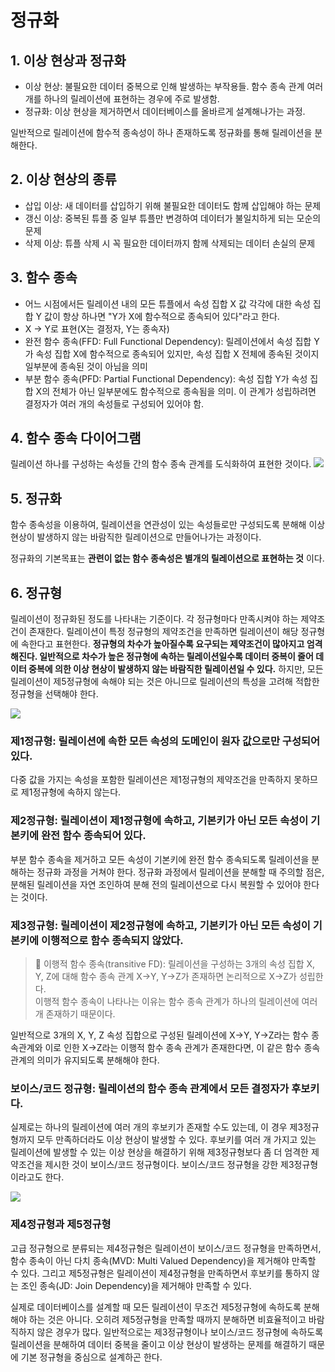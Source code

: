 # 정규화
## 1. 이상 현상과 정규화
- 이상 현상: 불필요한 데이터 중복으로 인해 발생하는 부작용들. 함수 종속 관계 여러 개를 하나의 릴레이션에 표현하는 경우에 주로 발생함.
- 정규화: 이상 현상을 제거하면서 데이터베이스를 올바르게 설계해나가는 과정.     

일반적으로 릴레이션에 함수적 종속성이 하나 존재하도록 정규화를 통해 릴레이션을 분해한다.

## 2. 이상 현상의 종류
- 삽입 이상: 새 데이터를 삽입하기 위해 불필요한 데이터도 함께 삽입해야 하는 문제
- 갱신 이상: 중복된 튜플 중 일부 튜플만 변경하여 데이터가 불일치하게 되는 모순의 문제
- 삭제 이상: 튜플 삭제 시 꼭 필요한 데이터까지 함께 삭제되는 데이터 손실의 문제

## 3. 함수 종속
- 어느 시점에서든 릴레이션 내의 모든 튜플에서 속성 집합 X 값 각각에 대한 속성 집합 Y 값이 항상 하나면 "Y가 X에 함수적으로 종속되어 있다"라고 한다.
- X -> Y로 표현(X는 결정자, Y는 종속자)
- 완전 함수 종속(FFD: Full Functional Dependency): 릴레이션에서 속성 집합 Y가 속성 집합 X에 함수적으로 종속되어 있지만, 속성 집합 X 전체에 종속된 것이지 일부분에 종속된 것이 아님을 의미
- 부분 함수 종속(PFD: Partial Functional Dependency): 속성 집합 Y가 속성 집합 X의 전체가 아닌 일부분에도 함수적으로 종속됨을 의미. 이 관계가 성립하려면 결정자가 여러 개의 속성들로 구성되어 있어야 함.

## 4. 함수 종속 다이어그램
릴레이션 하나를 구성하는 속성들 간의 함수 종속 관계를 도식화하여 표현한 것이다.
<img src="https://user-images.githubusercontent.com/60968342/130901146-8168d21f-f962-4f13-84cb-0c87341b02e3.jpg">

## 5. 정규화
함수 종속성을 이용하여, 릴레이션을 연관성이 있는 속성들로만 구성되도록 분해해 이상 현상이 발생하지 않는 바람직한 릴레이션으로 만들어나가는 과정이다.

정규화의 기본목표는 __관련이 없는 함수 종속성은 별개의 릴레이션으로 표현하는 것__ 이다. 

## 6. 정규형
릴레이션이 정규화된 정도를 나타내는 기준이다. 각 정규형마다 만족시켜야 하는 제약조건이 존재한다. 릴레이션이 특정 정규형의 제약조건을 만족하면 릴레이션이 해당 정규형에 속한다고 표현한다. __정규형의 차수가 높아질수록 요구되는 제약조건이 많아지고 엄격해진다. 일반적으로 차수가 높은 정규형에 속하는 릴레이션일수록 데이터 중복이 줄어 데이터 중복에 의한 이상 현상이 발생하지 않는 바람직한 릴레이션일 수 있다.__ 하지만, 모든 릴레이션이 제5정규형에 속해야 되는 것은 아니므로 릴레이션의 특성을 고려해 적합한 정규형을 선택해야 한다.

<img src="https://user-images.githubusercontent.com/60968342/130901152-b585e99f-2ef4-4575-961a-02dcf748188a.jpg">

### 제1정규형: 릴레이션에 속한 모든 속성의 도메인이 원자 값으로만 구성되어 있다.
다중 값을 가지는 속성을 포함한 릴레이션은 제1정규형의 제약조건을 만족하지 못하므로 제1정규형에 속하지 않는다.

### 제2정규형: 릴레이션이 제1정규형에 속하고, 기본키가 아닌 모든 속성이 기본키에 완전 함수 종속되어 있다.
부분 함수 종속을 제거하고 모든 속성이 기본키에 완전 함수 종속되도록 릴레이션을 분해하는 정규화 과정을 거쳐야 한다. 정규화 과정에서 릴레이션을 분해할 때 주의할 점은, 분해된 릴레이션을 자연 조인하여 분해 전의 릴레이션으로 다시 복원할 수 있어야 한다는 것이다.

### 제3정규형: 릴레이션이 제2정규형에 속하고, 기본키가 아닌 모든 속성이 기본키에 이행적으로 함수 종속되지 않았다.
> 📌 이행적 함수 종속(transitive FD): 릴레이션을 구성하는 3개의 속성 집합 X, Y, Z에 대해 함수 종속 관계 X->Y, Y->Z가 존재하면 논리적으로 X->Z가 성립한다.     
> 이행적 함수 종속이 나타나는 이유는 함수 종속 관계가 하나의 릴레이션에 여러 개 존재하기 때문이다.

일반적으로 3개의 X, Y, Z 속성 집합으로 구성된 릴레이션에 X->Y, Y->Z라는 함수 종속관계와 이로 인한 X->Z라는 이행적 함수 종속 관계가 존재한다면, 이 같은 함수 종속 관계의 의미가 유지되도록 분해해야 한다.

### 보이스/코드 정규형: 릴레이션의 함수 종속 관계에서 모든 결정자가 후보키다.
실제로는 하나의 릴레이션에 여러 개의 후보키가 존재할 수도 있는데, 이 경우 제3정규형까지 모두 만족하더라도 이상 현상이 발생할 수 있다. 후보키를 여러 개 가지고 있는 릴레이션에 발생할 수 있는 이상 현상을 해결하기 위해 제3정규형보다 좀 더 엄격한 제약조건을 제시한 것이 보이스/코드 정규형이다. 보이스/코드 정규형을 강한 제3정규형이라고도 한다.

<img src="https://user-images.githubusercontent.com/60968342/130901155-a1e7045f-aac2-4713-945c-da305ce4cfe7.jpg">

### 제4정규형과 제5정규형
고급 정규형으로 분류되는 제4정규형은 릴레이션이 보이스/코드 정규형을 만족하면서, 함수 종속이 아닌 다치 종속(MVD: Multi Valued Dependency)을 제거해야 만족할 수 있다. 그리고 제5정규형은 릴레이션이 제4정규형을 만족하면서 후보키를 통하지 않는 조인 종속(JD: Join Dependency)을 제거해야 만족할 수 있다.

실제로 데이터베이스를 설계할 때 모든 릴레이션이 무조건 제5정규형에 속하도록 분해해야 하는 것은 아니다. 오히려 제5정규형을 만족할 때까지 분해하면 비효율적이고 바람직하지 않은 경우가 많다. 일반적으로는 제3정규형이나 보이스/코드 정규형에 속하도록 릴레이션을 분해하여 데이터 중복을 줄이고 이상 현상이 발생하는 문제를 해결하기 때문에 기본 정규형을 중심으로 설계하곤 한다.